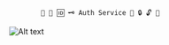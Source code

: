             🔑 🔐 🆔 🗝️ Auth Service 🏧 🔒 🔓 🔏

![Alt text](https://i.ibb.co/2n8QKZR/Node-Mongo-Express-TS.png "Express, Mongoose, Rest API")

